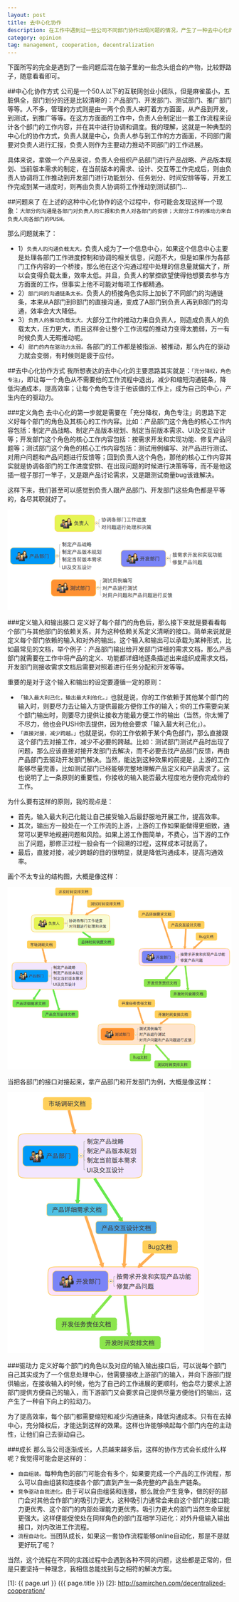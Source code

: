```yaml
---
layout: post
title: 去中心化协作
description: 在工作中遇到过一些公司不同部门协作出现问题的情况，产生了一种去中心化的团队协作模式的想法，现在尝试着总结一下并写出来。
category: opinion
tag: management, cooperation, decentralization
---
```


下面所写的完全是遇到了一些问题后混在脑子里的一些念头组合的产物，比较野路子，随意看看即可。

##中心化协作方式
公司是一个50人以下的互联网创业小团队，但是麻雀虽小，五脏俱全，部门划分的还是比较清晰的：产品部门、开发部门、测试部门、推广部门等等。人不多，管理的方式则是由一两个负责人来盯着方方面面，从产品到开发，到测试，到推广等等。在这方方面面的工作中，负责人会制定出一套工作流程来设计各个部门的工作内容，并在其中进行协调和调度。我的理解，这就是一种典型的中心化的协作方式，负责人就是中心，负责人参与到工作的方方面面，不同部门需要对负责人进行汇报，负责人则作为主要动力推动不同部门的工作进展。

具体来说，拿做一个产品来说，负责人会组织产品部门进行产品战略、产品版本规划、当前版本需求的制定，在当前版本的需求、设计、交互等工作完成后，则由负责人协调将工作推动到开发部门进行功能划分、任务划分、时间安排等等，开发工作完成到某一进度时，则再由负责人协调将工作推动到测试部门...

##问题来了
在上述的这种中心化协作的这个过程中，你可能会发现这样一个现象：`大部分的沟通是各部门对负责人的汇报和负责人对各部门的安排；大部分工作的推动力来自负责人向各部门的PUSH。`

那么问题就来了：

- 1）`负责人的沟通负载太大。`负责人成为了一个信息中心，如果这个信息中心主要是处理各部门工作进度控制和协调的相关信息，问题不大，但是如果作为各部门工作内容的一个桥接，那么他在这个沟通过程中处理的信息量就偏大了，所以会变得负载太重，效率太低。并且，负责人的掌控欲望使得他想要去参与方方面面的工作，但事实上他不可能对每项工作都精通。
- 2）`部门间的沟通链条太长。`负责人的桥接角色实际上加长了不同部门的沟通链条，本来从A部门到B部门的直接沟通，变成了A部门到负责人再到B部门的沟通，效率会大大降低。
- 3）`负责人的推动负载太大。`大部分工作的推动力来自负责人，则造成负责人的负载太大，压力更大，而且这样会让整个工作流程的推动力变得太脆弱，万一有时候负责人无暇推动呢。
- 4）`部门的内在驱动力太弱。`各部门的工作都是被指派、被推动，那么内在的驱动力就会变弱，有时候则是疲于应付。

##去中心化协作方式
我所想表达的去中心化的主要思路其实就是：`「充分降权，角色专注」`，即让每一个角色从不需要他的工作流程中退出，减少和缩短沟通链条，降低沟通成本，提高效率；让每个角色专注于他该做的工作上，成为自己的中心，产生内在的驱动力。

###定义角色
去中心化的第一步就是需要在「充分降权，角色专注」的思路下定义好每个部门的角色及其核心的工作内容。比如：产品部门这个角色的核心工作内容包括：制定产品战略、制定产品版本规划、制定当前版本需求、UI及交互设计等；开发部门这个角色的核心工作内容包括：按需求开发和实现功能、修复产品问题等；测试部门这个角色的核心工作内容包括：测试用例编写、对产品进行测试、对用户问题和产品问题进行反馈等；回到负责人这个角色，那他的核心工作内容其实就是协调各部门的工作进度安排、在出现问题的时候进行决策等等，而不是他这插一棍子那打一竿子，又是跟产品讨论需求，又是跟测试商量bug该谁解决。

这样下来，我们甚至可以感觉到负责人跟产品部门、开发部门这些角色都是平等的，各尽其职就好了。


![](../../images/decentralized-cooperation/role-definition.png)


###定义输入和输出接口
定义好了每个部门的角色后，那么接下来就是要看看每个部门与其他部门的依赖关系，并为这种依赖关系定义清晰的接口。简单来说就是定义每个部门依赖的输入和对外的输出。这个输入和输出可以承载为某种形式，比如最常见的文档，举个例子：产品部门输出给开发部门详细的需求文档，那么产品部门就需要在工作中将产品的定义、功能都详细地逐条描述出来组织成需求文档，开发部门则接收需求文档后需要对照着进行任务分配和开发等等。

重要的是对于这个输入和输出的设定要遵循一定的原则：

- `「输入最大利己化，输出最大利他化。」`也就是说，你的工作依赖于其他某个部门的输入时，则要尽力去让输入方提供最能方便你工作的输入；你的工作需要向某个部门输出时，则要尽力提供让接收方能最方便工作的输出（当然，你太懒了不尽力，他也会PUSH你去提供，因为他会要求「输入最大利己化」）。
- `「直接对接，减少跨越。」`也就是说，你的工作依赖于某个角色部门，那么直接跟这个部门去对接工作，减少不必要的跨越。比如：测试部门测试产品时出现了问题，那么应该直接对接开发部门去解决，而不必要去找产品部门反馈，再由产品部门去驱动开发部门解决。当然，能达到这种效果的前提是，上游的工作能够尽量完善，比如测试部门已经能够完整地理解产品定义和产品需求了。这也说明了上一条原则的重要性，你接收的输入能否最大程度地方便你完成你的工作。

为什么要有这样的原则，我的观点是：

- 首先，输入最大利己化能让自己接受输入后最舒服地开展工作，提高效率。
- 其次，输出方一般处在一个工作流的上游，上游的工作如果能做得更细致，通常可以更早地规避问题和风险。如果上游工作图简单，不费心，当下游的工作出了问题，那修正过程一般会有一个回溯的过程，这样成本可就高了。
- 最后，直接对接，减少跨越的目的很明显，就是降低沟通成本，提高沟通效率。

画个不太专业的结构图，大概是像这样：

![](../../images/decentralized-cooperation/interface-definition.png)

当把各部门的接口对接起来，拿产品部门和开发部门为例，大概是像这样：

![](../../images/decentralized-cooperation/interface-connection.png)

###驱动力
定义好每个部门的角色以及对应的输入输出接口后，可以说每个部门自己其实成为了一个信息处理中心，他需要接收上游部门的输入，并向下游部门提供输出，在接收输入的时候，他为了自己的工作进展的更顺利，他会尽力要求上游部门提供方便自己的输入，而下游部门又会要求自己提供尽量方便他们的输出，这产生了一种自下向上的拉动力。

为了提高效率，每个部门都需要缩短和减少沟通链条，降低沟通成本。只有在去掉中心，充分降权后，才能达到这样的效果。这样也许能够唤起每个部门内在的主动性，让他们自己去驱动自己。


###成长
那么当公司逐渐成长，人员越来越多后，这样的协作方式会长成什么样呢？我觉得可能会是这样的：

- `自由组装。`每种角色的部门可能会有多个，如果要完成一个产品的工作流程，那么可以自由组装和连接各个部门直到产生一条完整的产品生产链条。
- `竞争驱动自我进化。`由于可以自由组装和连接，那么就会产生竞争，做的好的部门会对其他合作部门的吸引力更大，这种吸引力通常会来自这个部门的接口能力更优秀、这个部门的内部处理能力更优秀。吸引力更大的部门当然生命里就更强大。这样便能促使处在同样角色的部门互相学习进化：对外升级输入输出接口，对内改进工作流程。
- `流程自动化。`当团队成长，如果这一套协作流程能够online自动化，那是不是就更好玩了呢？

当然，这个流程在不同的实践过程中会遇到各种不同的问题，这些都是正常的，但是只要坚持一种理念，我相信总能找到与之相符的解决方案。




[SamirChen]: http://samirchen.com "SamirChen"
[1]: {{ page.url }} ({{ page.title }})
[2]: http://samirchen.com/decentralized-cooperation/
